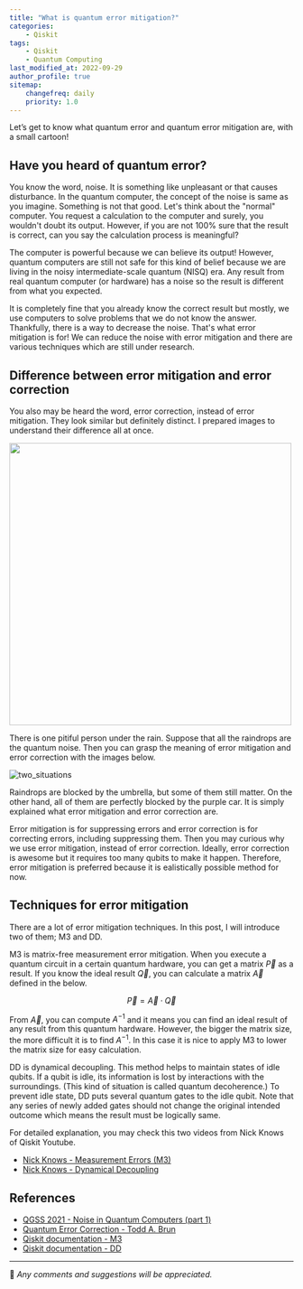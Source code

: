 ```yaml
---
title: "What is quantum error mitigation?"
categories:
    - Qiskit
tags:
    - Qiskit
    - Quantum Computing
last_modified_at: 2022-09-29
author_profile: true
sitemap:
    changefreq: daily
    priority: 1.0
---
```


Let’s get to know what quantum error and quantum error mitigation are, with a small cartoon!

## Have you heard of quantum error?

You know the word, noise. It is something like unpleasant or that causes disturbance.
In the quantum computer, the concept of the noise is same as you imagine. Something is not that good.
Let's think about the "normal" computer.
You request a calculation to the computer and surely, you wouldn't doubt its output.
However, if you are not 100% sure that the result is correct, can you say the calculation process is meaningful?

The computer is powerful because we can believe its output!
However, quantum computers are still not safe for this kind of belief
because we are living in the noisy intermediate-scale quantum (NISQ) era.
Any result from real quantum computer (or hardware) has a noise so the result is different from what you expected.

It is completely fine that you already know the correct result but mostly,
we use computers to solve problems that we do not know the answer.
Thankfully, there is a way to decrease the noise.
That's what error mitigation is for!
We can reduce the noise with error mitigation and there are various techniques which are still under research.

## Difference between error mitigation and error correction

You also may be heard the word, error correction, instead of error mitigation.
They look similar but definitely distinct. I prepared images to understand their difference all at once.

<img src="https://user-images.githubusercontent.com/62553200/192946078-abc71897-c7f0-4405-affe-6e627eb90324.png" width="500">

There is one pitiful person under the rain.
Suppose that all the raindrops are the quantum noise.
Then you can grasp the meaning of error mitigation and error correction with the images below.

![two_situations](https://user-images.githubusercontent.com/62553200/192946073-627daed3-9a1d-4795-9f3b-050fbf004880.png)

Raindrops are blocked by the umbrella, but some of them still matter.
On the other hand, all of them are perfectly blocked by the purple car.
It is simply explained what error mitigation and error correction are.

Error mitigation is for suppressing errors and error correction is for correcting errors,
including suppressing them. Then you may curious why we use error mitigation, instead of error correction.
Ideally, error correction is awesome but it requires too many qubits to make it happen.
Therefore, error mitigation is preferred because it is ealistically possible method for now.

## Techniques for error mitigation

There are a lot of error mitigation techniques.
In this post, I will introduce two of them; M3 and DD.

M3 is matrix-free measurement error mitigation.
When you execute a quantum circuit in a certain quantum hardware,
you can get a matrix $\vec{P}$ as a result. If you know the ideal result $\vec{Q}$, you can calculate a matrix $\vec{A}$ defined in the below.

$$
\vec{P} = \vec{A} \cdot \vec{Q}
$$

From $\vec{A}$, you can compute $A^{-1}$ and it means you can find an ideal result of any result from this quantum hardware.
However, the bigger the matrix size, the more difficult it is to find $A^{-1}$.
In this case it is nice to apply M3 to lower the matrix size for easy calculation.

DD is dynamical decoupling.
This method helps to maintain states of idle qubits.
If a qubit is idle, its information is lost by interactions with the surroundings.
(This kind of situation is called quantum decoherence.)
To prevent idle state, DD puts several quantum gates to the idle qubit.
Note that any series of newly added gates should not change the original intended outcome
which means the result must be logically same.

For detailed explanation, you may check this two videos from Nick Knows of Qiskit Youtube.

- [Nick Knows - Measurement Errors (M3)](https://youtu.be/9ZSBkH-2zjs)
- [Nick Knows - Dynamical Decoupling](https://youtu.be/67jRWQuW3Fk)

## References

- [QGSS 2021 - Noise in Quantum Computers (part 1)](https://learn.qiskit.org/summer-school/2021/lec3-1-noise-quantum-computers-1)
- [Quantum Error Correction - Todd A. Brun](https://arxiv.org/pdf/1910.03672.pdf)
- [Qiskit documentation - M3](https://qiskit.org/documentation/partners/mthree/)
- [Qiskit documentation - DD](https://qiskit.org/documentation/stubs/qiskit.transpiler.passes.DynamicalDecoupling.html#dynamicaldecoupling)

---

💬 _Any comments and suggestions will be appreciated._
